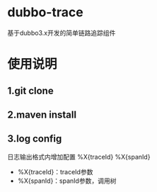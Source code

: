 # dubbo-trace
基于dubbo3.x开发的简单链路追踪组件

# 使用说明

## 1.git clone 

## 2.maven install

## 3.log config
日志输出格式内增加配置 %X{traceId} %X{spanId}
- %X{traceId}：traceId参数
- %X{spanId}：spanId参数，调用树

